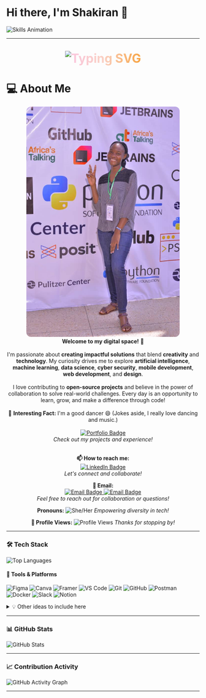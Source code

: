 # Hi there, I'm Shakiran 👋

<img src="assets/kiran.png" alt="Skills Animation" width="1280"/>

---

<p align="center" style="font-size: 2.0rem; background: linear-gradient(90deg, #a18cd1 0%, #fbc2eb 25%, #fad0c4 50%, #f7971e 75%, #84fab0 100%); -webkit-background-clip: text; -webkit-text-fill-color: transparent; font-weight: bold;">
    <img src="https://readme-typing-svg.demolab.com?font=Fira+Code&size=24&pause=1000&color=A18CD1&center=true&vCenter=true&width=435&lines=Dev+Kiran;A+Software+Engineer;Web+Developer;AI+%7C+ML+Enthusiast;Open+Source+Contributor;Lifelong+Learner;Data+Scientist" alt="Typing SVG" />
</p>
   
# 💻 About Me

<div align="center">
    <img src="assets/me.jpg" alt="Innovation Illustration" width="400" style="border-radius: 12px;" />
</div>

<div align="center">
    <strong>Welcome to my digital space!</strong> 🚀<br><br>
    I'm passionate about <strong>creating impactful solutions</strong> that blend <strong>creativity</strong> and <strong>technology</strong>. My curiosity drives me to explore <strong>artificial intelligence</strong>, <strong>machine learning</strong>, <strong>data science</strong>, <strong>cyber security</strong>, <strong>mobile development</strong>, <strong>web development</strong>, and <strong>design</strong>.<br><br>
    I love contributing to <strong>open-source projects</strong> and believe in the power of collaboration to solve real-world challenges. Every day is an opportunity to learn, grow, and make a difference through code!<br><br>
    🌟 <strong>Interesting Fact:</strong> I'm a good dancer 😄 (Jokes aside, I really love dancing and music.)<br><br>
    <a href="https://dev-kiran-portfolio.vercel.app/" target="_blank">
        <img src="https://img.shields.io/badge/-View%20My%20Portfolio-6a11cb?style=for-the-badge&logo=internet-explorer&logoColor=black" alt="Portfolio Badge"/>
    </a>
    <br>
    <em>Check out my projects and experience!</em>
</div>

<br>

<div align="center">
    
**📫 How to reach me:**  
<a href="https://www.linkedin.com/">
    <img src="https://img.shields.io/badge/-Connect%20on%20LinkedIn-0077B5?style=flat-square&logo=linkedin&logoColor=white" alt="LinkedIn Badge"/>
</a>  
*Let's connect and collaborate!*

**📧 Email:**  
<a href="mailto:shakirannannyombi@gmail.com">
    <img src="https://img.shields.io/badge/-shakirannannyombi@gmail.com-D14836?style=flat-square&logo=gmail&logoColor=white" alt="Email Badge"/>
</a> 
<a href="mailto:devkiran256@gmail.com">
    <img src="https://img.shields.io/badge/-devkiran256@gmail.com-D14836?style=flat-square&logo=gmail&logoColor=white" alt="Email Badge"/>
</a>  
*Feel free to reach out for collaboration or questions!*

**Pronouns:** ![She/Her](https://img.shields.io/badge/She%2FHer-ff69b4?style=flat-square) *Empowering diversity in tech!*

**👀 Profile Views:** ![Profile Views](https://komarev.com/ghpvc/?username=Shakiran-Nannyombi&color=blue) *Thanks for stopping by!*

</div>

---

### 🛠️ Tech Stack

![Top Languages](https://github-readme-stats.vercel.app/api/top-langs/?username=Shakiran-Nannyombi&layout=compact&theme=radical)

#### 🚀 Tools & Platforms

<p align="left">
    <!-- Design Tools -->
    <img src="https://img.shields.io/badge/Figma-FF7262?style=for-the-badge&logo=figma&logoColor=white" alt="Figma"/>
    <img src="https://img.shields.io/badge/Canva-00C4CC?style=for-the-badge&logo=canva&logoColor=white" alt="Canva"/>
    <img src="https://img.shields.io/badge/Framer-0055FF?style=for-the-badge&logo=framer&logoColor=white" alt="Framer"/>
    <!-- Development Tools -->
    <img src="https://img.shields.io/badge/VS%20Code-007ACC?style=for-the-badge&logo=visualstudiocode&logoColor=white" alt="VS Code"/>
    <img src="https://img.shields.io/badge/Git-F05032?style=for-the-badge&logo=git&logoColor=white" alt="Git"/>
    <img src="https://img.shields.io/badge/GitHub-181717?style=for-the-badge&logo=github&logoColor=white" alt="GitHub"/>
    <img src="https://img.shields.io/badge/Postman-FF6C37?style=for-the-badge&logo=postman&logoColor=white" alt="Postman"/>
    <img src="https://img.shields.io/badge/Docker-2496ED?style=for-the-badge&logo=docker&logoColor=white" alt="Docker"/>
    <!-- Collaboration & Productivity -->
    <img src="https://img.shields.io/badge/Slack-4A154B?style=for-the-badge&logo=slack&logoColor=white" alt="Slack"/>
    <img src="https://img.shields.io/badge/Notion-000000?style=for-the-badge&logo=notion&logoColor=white" alt="Notion"/>
</p>

<details>
    <summary>💡 Other ideas to include here</summary>
    
- Frameworks (e.g., React, Django, Flutter, Node.js)
- Databases (e.g., MySQL)
- Cloud platforms (e.g., AWS, Azure, Google Cloud)
- CI/CD tools (e.g., GitHub Actions, Jenkins)
- Testing tools (e.g., Jest, Selenium)
- Operating systems (e.g., Linux, Windows)
- APIs and integrations
- Any other tools you use regularly!
</details>

---

### 📊 GitHub Stats

 <!-- Weekly Development Breakdown
[![wakatime](https://github-readme-stats.vercel.app/api/wakatime?username=Shakiran-Nannyombi&theme=radical)](https://wakatime.com/@Shakiran-Nannyombi) -->

![GitHub Stats](https://github-readme-stats.vercel.app/api?username=Shakiran-Nannyombi&show_icons=true&theme=radical)

---

### 📈 Contribution Activity

 <!-- 🤝 Open Source Contributions
- 🔥 [Project Name] - [Your contribution]
- ⭐ [Another Project] - [Your role/contribution]
- 📦 Created [Number] packages with [total downloads] -->

![GitHub Activity Graph](https://github-readme-activity-graph.vercel.app/graph?username=Shakiran-Nannyombi&theme=react-dark)

---

